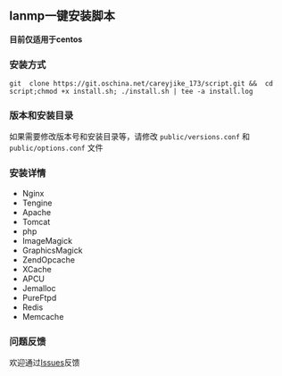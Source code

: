 
## lanmp一键安装脚本
**目前仅适用于centos**

### 安装方式
```
git  clone https://git.oschina.net/careyjike_173/script.git &&  cd script;chmod +x install.sh; ./install.sh | tee -a install.log
```

### 版本和安装目录
如果需要修改版本号和安装目录等，请修改 `public/versions.conf` 和 `public/options.conf` 文件

### 安装详情
- Nginx
- Tengine
- Apache
- Tomcat
- php
- ImageMagick
- GraphicsMagick
- ZendOpcache
- XCache
- APCU
- Jemalloc
- PureFtpd
- Redis
- Memcache

### 问题反馈
欢迎通过[Issues](http://git.oschina.net/careyjike_173/script/issues)反馈

